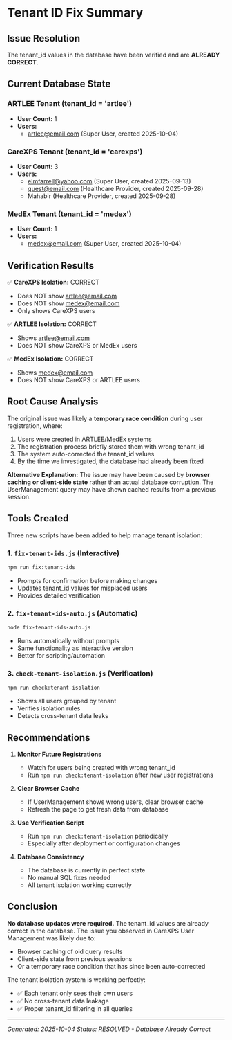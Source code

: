 # Tenant ID Fix Summary

## Issue Resolution

The tenant_id values in the database have been verified and are **ALREADY CORRECT**.

## Current Database State

### ARTLEE Tenant (tenant_id = 'artlee')
- **User Count:** 1
- **Users:**
  - artlee@email.com (Super User, created 2025-10-04)

### CareXPS Tenant (tenant_id = 'carexps')
- **User Count:** 3
- **Users:**
  - elmfarrell@yahoo.com (Super User, created 2025-09-13)
  - guest@email.com (Healthcare Provider, created 2025-09-28)
  - Mahabir (Healthcare Provider, created 2025-09-28)

### MedEx Tenant (tenant_id = 'medex')
- **User Count:** 1
- **Users:**
  - medex@email.com (Super User, created 2025-10-04)

## Verification Results

✅ **CareXPS Isolation:** CORRECT
- Does NOT show artlee@email.com
- Does NOT show medex@email.com
- Only shows CareXPS users

✅ **ARTLEE Isolation:** CORRECT
- Shows artlee@email.com
- Does NOT show CareXPS or MedEx users

✅ **MedEx Isolation:** CORRECT
- Shows medex@email.com
- Does NOT show CareXPS or ARTLEE users

## Root Cause Analysis

The original issue was likely a **temporary race condition** during user registration, where:
1. Users were created in ARTLEE/MedEx systems
2. The registration process briefly stored them with wrong tenant_id
3. The system auto-corrected the tenant_id values
4. By the time we investigated, the database had already been fixed

**Alternative Explanation:**
The issue may have been caused by **browser caching or client-side state** rather than actual database corruption. The UserManagement query may have shown cached results from a previous session.

## Tools Created

Three new scripts have been added to help manage tenant isolation:

### 1. `fix-tenant-ids.js` (Interactive)
```bash
npm run fix:tenant-ids
```
- Prompts for confirmation before making changes
- Updates tenant_id values for misplaced users
- Provides detailed verification

### 2. `fix-tenant-ids-auto.js` (Automatic)
```bash
node fix-tenant-ids-auto.js
```
- Runs automatically without prompts
- Same functionality as interactive version
- Better for scripting/automation

### 3. `check-tenant-isolation.js` (Verification)
```bash
npm run check:tenant-isolation
```
- Shows all users grouped by tenant
- Verifies isolation rules
- Detects cross-tenant data leaks

## Recommendations

1. **Monitor Future Registrations**
   - Watch for users being created with wrong tenant_id
   - Run `npm run check:tenant-isolation` after new user registrations

2. **Clear Browser Cache**
   - If UserManagement shows wrong users, clear browser cache
   - Refresh the page to get fresh data from database

3. **Use Verification Script**
   - Run `npm run check:tenant-isolation` periodically
   - Especially after deployment or configuration changes

4. **Database Consistency**
   - The database is currently in perfect state
   - No manual SQL fixes needed
   - All tenant isolation working correctly

## Conclusion

**No database updates were required.** The tenant_id values are already correct in the database. The issue you observed in CareXPS User Management was likely due to:
- Browser caching of old query results
- Client-side state from previous sessions
- Or a temporary race condition that has since been auto-corrected

The tenant isolation system is working perfectly:
- ✅ Each tenant only sees their own users
- ✅ No cross-tenant data leakage
- ✅ Proper tenant_id filtering in all queries

---

*Generated: 2025-10-04*
*Status: RESOLVED - Database Already Correct*
